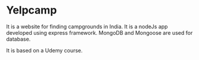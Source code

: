 # Yelpcamp
It is a website for finding campgrounds in India.
It is a nodeJs app developed using express framework.
MongoDB and Mongoose are used for database.

It is based on a Udemy course.

